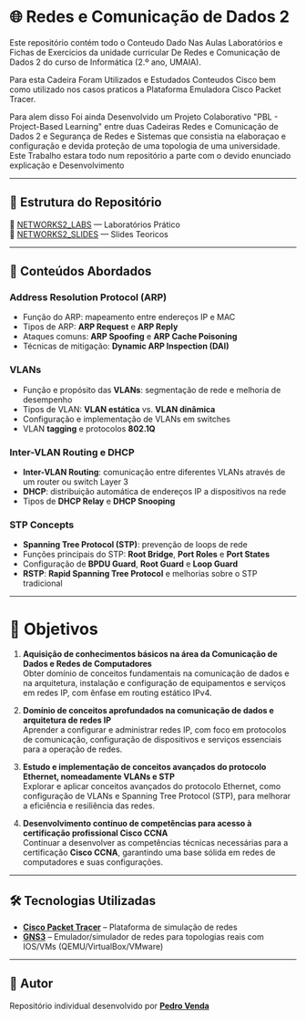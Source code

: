 # 🌐 Redes e Comunicação de Dados 2

Este repositório contém todo o Conteudo Dado Nas Aulas Laboratórios e Fichas de Exercicios da unidade curricular De Redes e Comunicação de Dados 2 do curso de Informática (2.º ano, UMAIA).

Para esta Cadeira Foram Utilizados e Estudados Conteudos Cisco bem como utilizado nos casos praticos a Plataforma Emuladora Cisco Packet Tracer.

Para alem disso Foi ainda Desenvolvido um Projeto Colaborativo "PBL - Project-Based Learning" entre duas Cadeiras Redes e Comunicação de Dados 2 e Segurança de Redes e Sistemas que consistia na elaboraçao e configuração e devida proteção de uma topologia de uma universidade.
Este Trabalho estara todo num repositório a parte com o devido enunciado explicação e Desenvolvimento 

---

## 🚀 Estrutura do Repositório

📂 [NETWORKS2_LABS](./NETWORKS2_LABS) — Laboratórios Prático <br>
📂 [NETWORKS2_SLIDES](./NETWORKS2_SLIDES) — Slides Teoricos

---

## 📌 Conteúdos Abordados

### **Address Resolution Protocol (ARP)**
- Função do ARP: mapeamento entre endereços IP e MAC  
- Tipos de ARP: **ARP Request** e **ARP Reply**  
- Ataques comuns: **ARP Spoofing** e **ARP Cache Poisoning**  
- Técnicas de mitigação: **Dynamic ARP Inspection (DAI)**

### **VLANs**
- Função e propósito das **VLANs**: segmentação de rede e melhoria de desempenho  
- Tipos de VLAN: **VLAN estática** vs. **VLAN dinâmica**  
- Configuração e implementação de VLANs em switches  
- VLAN **tagging** e protocolos **802.1Q**

### **Inter-VLAN Routing e DHCP**
- **Inter-VLAN Routing**: comunicação entre diferentes VLANs através de um router ou switch Layer 3  
- **DHCP**: distribuição automática de endereços IP a dispositivos na rede  
- Tipos de **DHCP Relay** e **DHCP Snooping**

### **STP Concepts**
- **Spanning Tree Protocol (STP)**: prevenção de loops de rede  
- Funções principais do STP: **Root Bridge**, **Port Roles** e **Port States**  
- Configuração de **BPDU Guard**, **Root Guard** e **Loop Guard**  
- **RSTP**: **Rapid Spanning Tree Protocol** e melhorias sobre o STP tradicional


---

# 🎯 Objetivos

1. **Aquisição de conhecimentos básicos na área da Comunicação de Dados e Redes de Computadores**  
   Obter domínio de conceitos fundamentais na comunicação de dados e na arquitetura, instalação e configuração de equipamentos e serviços em redes IP, com ênfase em routing estático IPv4.

2. **Domínio de conceitos aprofundados na comunicação de dados e arquitetura de redes IP**  
   Aprender a configurar e administrar redes IP, com foco em protocolos de comunicação, configuração de dispositivos e serviços essenciais para a operação de redes.

3. **Estudo e implementação de conceitos avançados do protocolo Ethernet, nomeadamente VLANs e STP**  
   Explorar e aplicar conceitos avançados do protocolo Ethernet, como configuração de VLANs e Spanning Tree Protocol (STP), para melhorar a eficiência e resiliência das redes.

4. **Desenvolvimento contínuo de competências para acesso à certificação profissional Cisco CCNA**  
   Continuar a desenvolver as competências técnicas necessárias para a certificação **Cisco CCNA**, garantindo uma base sólida em redes de computadores e suas configurações.



--- 

## 🛠️ Tecnologias Utilizadas

- [**Cisco Packet Tracer**](https://www.netacad.com/courses/packet-tracer) – Plataforma de simulação de redes
- [**GNS3**](https://www.gns3.com/) – Emulador/simulador de redes para topologias reais com IOS/VMs (QEMU/VirtualBox/VMware)

---

## 👤 Autor

Repositório individual desenvolvido por [**Pedro Venda**](https://github.com/PedroVenda27)


